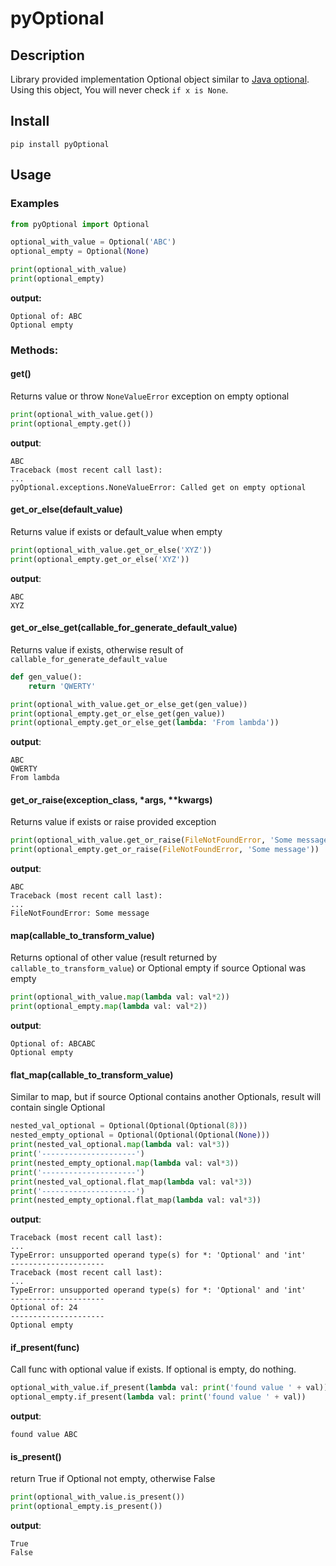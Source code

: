 # pyOptional

## Description
Library provided implementation Optional object similar to [Java optional](https://docs.oracle.com/javase/8/docs/api/java/util/Optional.html). Using this object, You will never check `if x is None`.

## Install
`pip install pyOptional`

## Usage

### Examples

```python
from pyOptional import Optional

optional_with_value = Optional('ABC')
optional_empty = Optional(None)

print(optional_with_value)
print(optional_empty)
```

**output:**
```
Optional of: ABC
Optional empty
```

### Methods:

#### get()
Returns value or throw `NoneValueError` exception on empty optional
```python
print(optional_with_value.get())
print(optional_empty.get())
```

**output**:
```
ABC
Traceback (most recent call last):
...
pyOptional.exceptions.NoneValueError: Called get on empty optional
```

#### get_or_else(default_value)
Returns value if exists or default_value when empty
```python
print(optional_with_value.get_or_else('XYZ'))
print(optional_empty.get_or_else('XYZ'))
```

**output**:
```
ABC
XYZ
```

#### get_or_else_get(callable_for_generate_default_value)
Returns value if exists, otherwise result of `callable_for_generate_default_value`
```python
def gen_value():
    return 'QWERTY'

print(optional_with_value.get_or_else_get(gen_value))
print(optional_empty.get_or_else_get(gen_value))
print(optional_empty.get_or_else_get(lambda: 'From lambda'))
```

**output**:
```
ABC
QWERTY
From lambda
```

#### get_or_raise(exception_class, *args, **kwargs)
Returns value if exists or raise provided exception
```python
print(optional_with_value.get_or_raise(FileNotFoundError, 'Some message'))
print(optional_empty.get_or_raise(FileNotFoundError, 'Some message'))
```

**output**:
```
ABC
Traceback (most recent call last):
...
FileNotFoundError: Some message
```

#### map(callable_to_transform_value)
Returns optional of other value (result returned by `callable_to_transform_value`) or Optional empty if source Optional was empty
```python
print(optional_with_value.map(lambda val: val*2))
print(optional_empty.map(lambda val: val*2))
```

**output**:
```
Optional of: ABCABC
Optional empty
```

#### flat_map(callable_to_transform_value)
Similar to map, but if source Optional contains another Optionals, result will contain single Optional
```python
nested_val_optional = Optional(Optional(Optional(8)))
nested_empty_optional = Optional(Optional(Optional(None)))
print(nested_val_optional.map(lambda val: val*3))
print('---------------------')
print(nested_empty_optional.map(lambda val: val*3))
print('---------------------')
print(nested_val_optional.flat_map(lambda val: val*3))
print('---------------------')
print(nested_empty_optional.flat_map(lambda val: val*3))
```

**output**:
```
Traceback (most recent call last):
...
TypeError: unsupported operand type(s) for *: 'Optional' and 'int'
---------------------
Traceback (most recent call last):
...
TypeError: unsupported operand type(s) for *: 'Optional' and 'int'
---------------------
Optional of: 24
---------------------
Optional empty
```

#### if_present(func)
Call func with optional value if exists. If optional is empty, do nothing.

```python
optional_with_value.if_present(lambda val: print('found value ' + val))
optional_empty.if_present(lambda val: print('found value ' + val))
```

**output**:
```
found value ABC
```

#### is_present()
return True if Optional not empty, otherwise False

```python
print(optional_with_value.is_present())
print(optional_empty.is_present())
```

**output**:
```
True
False
```
